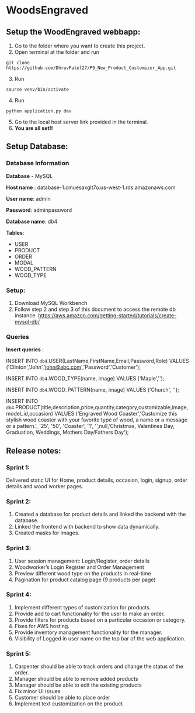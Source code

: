 # WoodsEngraved

## Setup the WoodEngraved webbapp:

1. Go to the folder where you want to create this project. 
2. Open terminal at the folder and run 
```
git clone https://github.com/DhruvPatel27/P9_New_Product_Customizor_App.git
```
3. Run 
```
source venv/bin/activate
```
4. Run 
```
python application.py dev
```
5. Go to the local host server link provided in the terminal.
6. **You are all set!!**

## Setup Database:

### Database Information

**Database** - MySQL

**Host name** : database-1.cmuesaxglt7o.us-west-1.rds.amazonaws.com

**User name**: admin

**Password**: adminpassword

**Database name**: db4


**Tables**:
* USER
* PRODUCT
* ORDER
* MODAL
* WOOD_PATTERN
* WOOD_TYPE

### Setup:

1. Download MySQL Workbench
2. Follow step 2 and step 3 of this document to access the remote db instance. https://aws.amazon.com/getting-started/tutorials/create-mysql-db/


### Queries

**Insert queries** :

INSERT INTO `db4`.USER(LastName,FirstName,Email,Password,Role)
VALUES ('Clinton','John','john@abc.com','Password','Customer');

INSERT INTO `db4`.WOOD_TYPE(name, image)
VALUES ('Maple','');

INSERT INTO `db4`.WOOD_PATTERN(name, image)
VALUES ('Church', '');

INSERT INTO `db4`.PRODUCT(title,description,price,quantity,category,customizable,image,model_id,occasion)
VALUES ('Engraved Wood Coaster','Customize this stylish wood coaster with your favorite type of wood, a name or a message or a pattern.', '25', '50', 'Coaster', '1', '',null,'Christmas, Valentines Day, Graduation, Weddings, Mothers Day/Fathers Day');


## Release notes:

### Sprint 1:

Delivered static UI for Home, product details, occasion, login, signup, order details and wood worker pages.

### Sprint 2:

1. Created a database for product details and linked the backend with the database. 
2. Linked the frontend with backend to show data dynamically.
3. Created masks for images.

### Sprint 3:

1. User session management: Login/Register, order details
2. Woodworker’s Login Register and Order Management
3. Preview different wood type on the products in real-time
4. Pagination for product catalog page (9 products per page)

### Sprint 4:

1. Implement different types of customization for products.
2. Provide add to cart functionality for the user to make an order.
3. Provide filters for products based on a particular occasion or category.
4. Fixes for AWS hosting.
5. Provide inventory management functionality for the manager.
6. Visibility of Logged in user name on the top bar of the web application.

### Sprint 5:

1. Carpenter should be able to track orders and change the status of the order.
2. Manager should be able to remove added products
3. Manager should be able to edit the existing products
4. Fix minor UI issues
5. Customer should be able to place order
6. Implement text customization on the product


